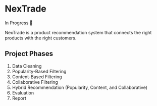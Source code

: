 # NexTrade

In Progress 🚀

NexTrade is a product recommendation system that connects the right products with the right customers.

## Project Phases

1. Data Cleaning
2. Popularity-Based Filtering
3. Content-Based Filtering
4. Collaborative Filtering
5. Hybrid Recommendation (Popularity, Content, and Collaborative)
6. Evaluation
7. Report
